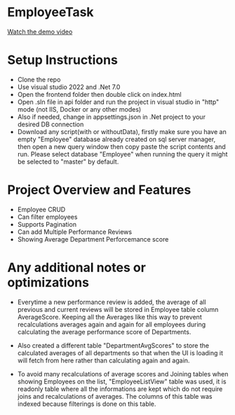 # EmployeeTask
[Watch the demo video](https://youtu.be/KP-Ml1q9pOk)

# Setup Instructions

- Clone the repo
- Use visual studio 2022 and .Net 7.0
- Open the frontend folder then double click on index.html 
- Open .sln file in api folder and run the project in visual studio in "http" mode (not IIS, Docker or any other modes)
- Also if needed, change in appsettings.json in .Net project to your desired DB connection
- Download any script(with or withoutData), firstly make sure you have an empty "Employee" database already created on sql server manager, then open a new query window then copy paste the script contents and run. Please select database "Employee" when running the query it might be selected to "master" by default.

# Project Overview and Features

- Employee CRUD
- Can filter employees
- Supports Pagination 
- Can add Multiple Performance Reviews 
- Showing Average Department Perforcemance score

# Any additional notes or optimizations
- Everytime a new performance review is added, the average of all previous and current reviews will be stored in Employee table column AverageScore. Keeping all the Averages like this way to prevent recalculations averages again and again for all employees during calculating the average performance score of Departments.

- Also created a different table "DepartmentAvgScores" to store the calculated averages of all departments so that when the UI is loading it will fetch from here rather than calculating again and again.

- To avoid many recalculations of average scores and Joining tables when showing Employees on the list, "EmployeeListView" table was used, it is readonly table where all the informations are kept which do not require joins and recalculations of averages. The columns of this table was indexed because filterings is done on this table.



